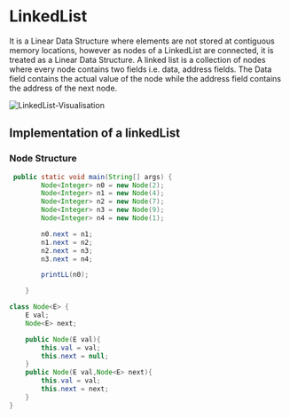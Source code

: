 # LinkedList

It is a Linear Data Structure where elements are not stored at contiguous memory locations, however as nodes of a LinkedList are connected, it is treated as a Linear Data Structure. A linked list is a collection of nodes where every
node contains two fields i.e. data, address fields. The Data field contains the actual value of the node while the address field contains the address of the next node.

![LinkedList-Visualisation](https://media.geeksforgeeks.org/wp-content/cdn-uploads/20230726162542/Linked-List-Data-Structure.png)

## Implementation of a linkedList

### Node Structure

```java
 public static void main(String[] args) {
        Node<Integer> n0 = new Node(2);
        Node<Integer> n1 = new Node(4);
        Node<Integer> n2 = new Node(7);
        Node<Integer> n3 = new Node(9);
        Node<Integer> n4 = new Node(1);

        n0.next = n1;
        n1.next = n2;
        n2.next = n3;
        n3.next = n4;

        printLL(n0);

    }

class Node<E> {
    E val;
    Node<E> next;

    public Node(E val){
        this.val = val;
        this.next = null;
    }
    public Node(E val,Node<E> next){
        this.val = val;
        this.next = next;
    }
}
```

